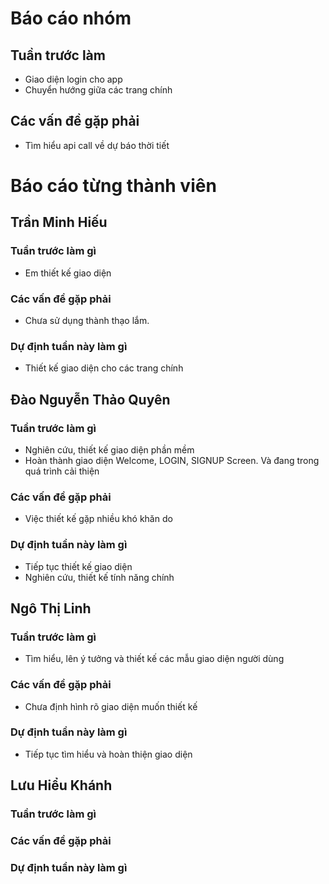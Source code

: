 # Báo cáo nhóm
## Tuần trước làm
- Giao diện login cho app 
- Chuyển hướng giữa các trang chính
## Các vấn đề gặp phải  
- Tìm hiểu api call về dự báo thời tiết
# Báo cáo từng thành viên
## Trần Minh Hiếu 
### Tuần trước làm gì
- Em thiết kế giao diện 
### Các vấn đề gặp phải
- Chưa sử dụng thành thạo lắm. 
### Dự định tuần này làm gì
- Thiết kế giao diện cho các trang chính
## Đào Nguyễn Thảo Quyên
### Tuần trước làm gì
- Nghiên cứu, thiết kế giao diện phần mềm
- Hoàn thành giao diện Welcome, LOGIN, SIGNUP Screen. Và đang trong quá trình cải thiện
### Các vấn đề gặp phải
- Việc thiết kế gặp nhiều khó khăn do
### Dự định tuần này làm gì
- Tiếp tục thiết kế giao diện
- Nghiên cứu, thiết kế tính năng chính
## Ngô Thị Linh 
### Tuần trước làm gì
- Tìm hiểu, lên ý tưởng và thiết kế các mẫu giao diện người dùng
### Các vấn đề gặp phải
- Chưa định hình rõ giao diện muốn thiết kế
### Dự định tuần này làm gì
- Tiếp tục tìm hiểu và hoàn thiện giao diện
## Lưu Hiểu Khánh
### Tuần trước làm gì
### Các vấn đề gặp phải
### Dự định tuần này làm gì